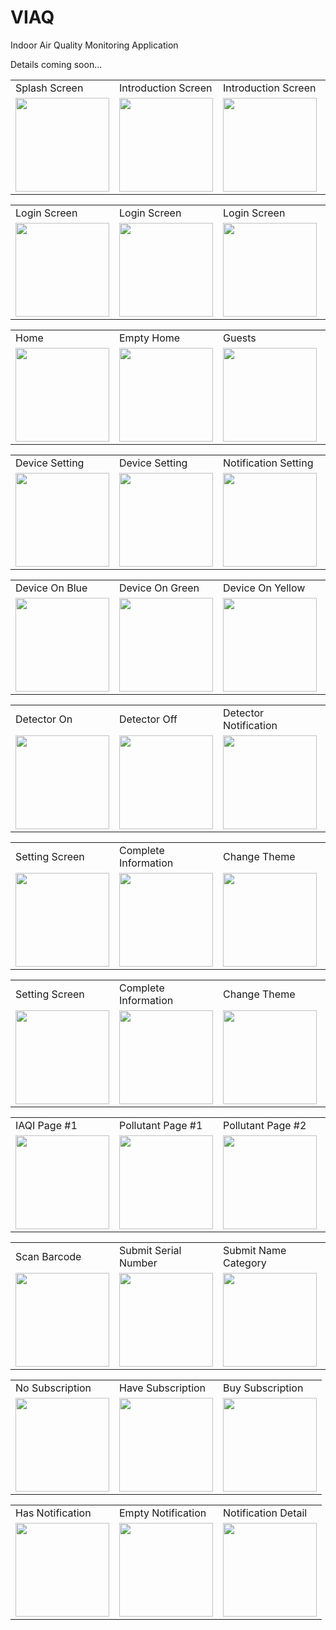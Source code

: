 # VIAQ
Indoor Air Quality Monitoring Application

Details coming soon...

<table>
  <tr>
    <td>Splash Screen</td>
     <td>Introduction Screen</td>
     <td>Introduction Screen</td>
    <td>Introduction Screen</td>
  </tr>
  <tr>
    <td><img src="https://user-images.githubusercontent.com/54314092/226913912-ae09fc0a-7856-4bbc-b0c9-b02309f30435.png" width="150"/></td>
    <td><img src="https://user-images.githubusercontent.com/54314092/226913867-f0956c14-4f5c-400a-9951-428da9d31601.png" width="150"/></td>
    <td><img src="https://user-images.githubusercontent.com/54314092/226913873-3516ef2e-62ad-43c8-a5a8-f887afae4c27.png" width="150"/></td>
    <td><img src="https://user-images.githubusercontent.com/54314092/226913886-e4a68859-5c03-442c-9deb-1224970a90ce.png" width="150"/></td>
  </tr>
 </table>
 
 <table>
  <tr>
    <td>Login Screen</td>
     <td>Login Screen</td>
     <td>Login Screen</td>
    <td>Login Screen</td>
   
  </tr>
  <tr>
    <td><img src="https://user-images.githubusercontent.com/54314092/226917007-4ada3042-a6c4-415a-a3fc-5d59c175a152.png" width="150"/></td>
    <td><img src="https://user-images.githubusercontent.com/54314092/226916986-ff602c26-4859-460a-885e-a16f815ea093.png" width="150"/></td>
    <td><img src="https://user-images.githubusercontent.com/54314092/227156386-a5e6c951-4f34-484c-aac9-a52714bb5f10.png" width="150"/></td>
    <td><img src="https://user-images.githubusercontent.com/54314092/226916997-0b43488e-087a-4360-bff6-ca23f6cf767e.png" width="150"/></td>
    
  </tr>
 </table>

  <table>
  <tr>
  <td>Home</td>
    <td>Empty Home</td>
     <td>Guests</td>
    <td>Device Off</td>
   
  </tr>
  <tr>
  <td><img src="https://user-images.githubusercontent.com/54314092/226916946-fec3a847-8c12-486c-a1d2-eae3d9bdc25f.png" width="150"/></td>
    <td><img src="https://user-images.githubusercontent.com/54314092/226916922-baff943e-c7a6-445e-880f-2313066db9a9.png" width="150"/></td>
    <td><img src="https://user-images.githubusercontent.com/54314092/227193122-20d048f2-af2d-42f3-8f6f-8bc341e687e7.png" width="150"/></td>
    <td><img src="https://user-images.githubusercontent.com/54314092/226916844-e39059c4-9a84-4f00-95f8-0923d3af4b13.png" width="150"/></td>
  </tr>
 </table>

  <table>
  <tr>
    <td>Device Setting</td>
     <td>Device Setting</td>
     <td>Notification Setting</td>
    <td>Notification Setting</td>
   
  </tr>
  <tr>
    <td><img src="https://user-images.githubusercontent.com/54314092/226916910-cf9e2cb0-7717-45c4-85c8-048ba17ca067.png" width="150"/></td>
    <td><img src="https://user-images.githubusercontent.com/54314092/226916878-960a6a92-9938-4516-a95c-cef63b4169a5.png" width="150"/></td>
    <td><img src="https://user-images.githubusercontent.com/54314092/226917088-564fdab4-9b54-42f1-94ee-11704d6550a8.png" width="150"/></td>
    <td><img src="https://user-images.githubusercontent.com/54314092/226916826-e1cc704c-94f2-4c46-bcaf-45a06c8b6f19.png" width="150"/></td>
  </tr>
 </table>


   <table>
  <tr>
    <td>Device On Blue</td>
    <td>Device On Green</td>
    <td>Device On Yellow</td>
    <td>Device On Red</td>
   
  </tr>
  <tr>
    <td><img src="https://user-images.githubusercontent.com/54314092/226916871-efa6aaad-2923-4f85-b4d4-c8b218a4ea57.png" width="150"/></td>
    <td><img src="https://user-images.githubusercontent.com/54314092/226916851-da422baf-12e9-411b-905f-92642c2d9a57.png" width="150"/></td>
    <td><img src="https://user-images.githubusercontent.com/54314092/226916862-3bd43211-58c8-4506-835e-7d926568f22d.png" width="150"/></td>
    <td><img src="https://user-images.githubusercontent.com/54314092/226916857-24013553-d1fc-44cf-b455-f6461b7a227f.png" width="150"/></td>
  </tr>
 </table>


   <table>
  <tr>
    <td>Detector On</td>
    <td>Detector Off</td>
    <td>Detector Notification</td>
    <td>Device Sensitivity</td>
   
  </tr>
  <tr>
    <td><img src="https://user-images.githubusercontent.com/54314092/226916851-da422baf-12e9-411b-905f-92642c2d9a57.png" width="150"/></td>
    <td><img src="https://user-images.githubusercontent.com/54314092/226916810-6114c8ab-cc70-4fea-b3ea-721a00a5a926.png" width="150"/></td>
    <td><img src="https://user-images.githubusercontent.com/54314092/226916832-c1fb5426-7341-4e9b-b252-b787cb5f351b.png" width="150"/></td>
    <td><img src="https://user-images.githubusercontent.com/54314092/226916835-5a7310ed-2444-46f0-b27b-92c94c33cf87.png" width="150"/></td>
  </tr>
 </table>


   <table>
  <tr>
    <td>Setting Screen</td>
    <td>Complete Information</td>
    <td>Change Theme</td>
    <td>Support</td>
   
  </tr>
  <tr>
    <td><img src="https://user-images.githubusercontent.com/54314092/226917097-cc07f8ed-7340-4d2c-94db-365cb9e00d82.png" width="150"/></td>
    <td><img src="https://user-images.githubusercontent.com/54314092/226917049-97fb2dd6-3d8b-4928-9365-364cbd13fec7.png" width="150"/></td>
    <td><img src="https://user-images.githubusercontent.com/54314092/226916805-84068309-a1f6-4019-8034-504d91015fb6.png" width="150"/></td>
    <td><img src="https://user-images.githubusercontent.com/54314092/226917110-679ee57f-06b4-47ff-82e8-4a937d27c7b3.png" width="150"/></td>
  </tr>
 </table>

   <table>
  <tr>
    <td>Setting Screen</td>
    <td>Complete Information</td>
    <td>Change Theme</td>
    <td>Support</td>
   
  </tr>
  <tr>
    <td><img src="https://user-images.githubusercontent.com/54314092/226917097-cc07f8ed-7340-4d2c-94db-365cb9e00d82.png" width="150"/></td>
    <td><img src="https://user-images.githubusercontent.com/54314092/226917049-97fb2dd6-3d8b-4928-9365-364cbd13fec7.png" width="150"/></td>
    <td><img src="https://user-images.githubusercontent.com/54314092/226916805-84068309-a1f6-4019-8034-504d91015fb6.png" width="150"/></td>
    <td><img src="https://user-images.githubusercontent.com/54314092/226917110-679ee57f-06b4-47ff-82e8-4a937d27c7b3.png" width="150"/></td>
  </tr>
 </table>

   <table>
  <tr>
     <td>IAQI Page #1</td>
    <td>Pollutant Page #1</td>
    <td>Pollutant Page #2</td>
    <td>Pollutant Page #3</td>
   
   
  </tr>
  <tr>
    <td><img src="https://user-images.githubusercontent.com/54314092/226916956-3b0a699f-4560-49a9-a7ee-38827c25e90b.png" width="150"/></td>
    <td><img src="https://user-images.githubusercontent.com/54314092/226917079-7b9bfcfc-22be-409f-8c20-a58dd1b99028.png" width="150"/></td>
    <td><img src="https://user-images.githubusercontent.com/54314092/226917071-c400e60b-13a5-41f7-a836-af52368f67af.png" width="150"/></td>
    <td><img src="https://user-images.githubusercontent.com/54314092/226917064-6b0bf499-9dbb-4fef-af94-bb6f3d89743c.png" width="150"/></td>
    
 
    
  </tr>
 </table>

   <table>
  <tr>
    <td>Scan Barcode</td>
    <td>Submit Serial Number</td>
    <td>Submit Name Category</td>
    <td>Successful Add Device</td>
   
  </tr>
  <tr>
    <td><img src="https://user-images.githubusercontent.com/54314092/226916784-1360b04e-d8a3-4f6c-8c91-01fcc528a414.png" width="150"/></td>
    <td><img src="https://user-images.githubusercontent.com/54314092/226916769-ecc7760a-991c-47ce-acb1-7fb165cc3a54.png" width="150"/></td>
    <td><img src="https://user-images.githubusercontent.com/54314092/226916776-8b0661b6-13f4-4fae-84ab-6b9c92dc234d.png" width="150"/></td>
    <td><img src="https://user-images.githubusercontent.com/54314092/227168449-042f7aed-31f1-427d-9de2-dada8933f438.png" width="150"/></td>
  </tr>
 </table>

 
   <table>
  <tr>
    <td>No Subscription</td>
    <td>Have Subscription</td>
    <td>Buy Subscription</td>
   
  </tr>
  <tr>
    <td><img src="https://user-images.githubusercontent.com/54314092/226917018-d34d7131-767a-4a1a-9656-d1a1eec0e93d.png" width="150"/></td>
    <td><img src="https://user-images.githubusercontent.com/54314092/226917021-722c761d-6647-4978-8034-c5f83af93904.png" width="150"/></td>
    <td><img src="https://user-images.githubusercontent.com/54314092/226916789-f8b0add3-2a16-4485-a09b-0d25e960127d.png" width="150"/></td>
  </tr>
 </table>
    <table>
  <tr>
    <td>Has Notification</td>
    <td>Empty Notification</td>
    <td>Notification Detail</td>
   
  </tr>
  <tr>
    <td><img src="https://user-images.githubusercontent.com/54314092/226917032-f41d19de-8a31-4a37-acf8-52166c4c4af8.png" width="150"/></td>
    <td><img src="https://user-images.githubusercontent.com/54314092/226917021-722c761d-6647-4978-8034-c5f83af93904.png" width="150"/></td>
    <td><img src="https://user-images.githubusercontent.com/54314092/226917027-4bd95810-1adc-414f-8b2a-126c2dba7c39.png" width="150"/></td>
  </tr>
 </table>
